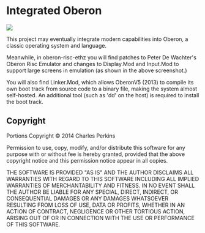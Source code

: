Integrated Oberon
=================

<img src="http://kuracali.com/OberonScreenSmall.JPG">

This project may eventually integrate modern capabilities into Oberon, a classic
operating system and language.

Meanwhile, in oberon-risc-ethz you will find patches to Peter De Wachter's 
Oberon Risc Emulator and changes to Display.Mod and Input.Mod to support large screens
in emulation (as shown in the above screenshot.)

You will also find Linker.Mod, which allows OberonV5 (2013) to compile its own boot 
track from source code to a binary file, making the
system almost self-hosted. An additional tool (such as 'dd' on the host) is 
required to install the boot
track.


Copyright
---------

Portions Copyright © 2014 Charles Perkins

Permission to use, copy, modify, and/or distribute this software for
any purpose with or without fee is hereby granted, provided that the
above copyright notice and this permission notice appear in all
copies.

THE SOFTWARE IS PROVIDED "AS IS" AND THE AUTHOR DISCLAIMS ALL
WARRANTIES WITH REGARD TO THIS SOFTWARE INCLUDING ALL IMPLIED
WARRANTIES OF MERCHANTABILITY AND FITNESS. IN NO EVENT SHALL THE
AUTHOR BE LIABLE FOR ANY SPECIAL, DIRECT, INDIRECT, OR CONSEQUENTIAL
DAMAGES OR ANY DAMAGES WHATSOEVER RESULTING FROM LOSS OF USE, DATA OR
PROFITS, WHETHER IN AN ACTION OF CONTRACT, NEGLIGENCE OR OTHER
TORTIOUS ACTION, ARISING OUT OF OR IN CONNECTION WITH THE USE OR
PERFORMANCE OF THIS SOFTWARE.

